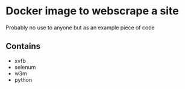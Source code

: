 # Docker image to webscrape a site

Probably no use to anyone but as an example piece of code

## Contains

- xvfb
- selenum
- w3m
- python


